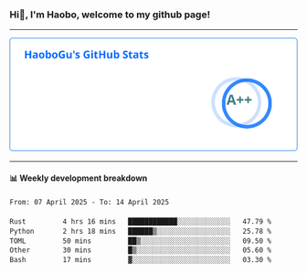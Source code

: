 <!--<h2 align="center"> Hi👋, I'm Haobo, welcome to my github page! </h2>-->
### Hi👋, I'm Haobo, welcome to my github page!
-------

<img href="https://github.com/HaoboGu" src="assets/stats.svg" alt="github stats" /> 

-------

#### 📊 **Weekly development breakdown**
<!--START_SECTION:waka-->

```txt
From: 07 April 2025 - To: 14 April 2025

Rust         4 hrs 16 mins   ████████████░░░░░░░░░░░░░   47.79 %
Python       2 hrs 18 mins   ██████▒░░░░░░░░░░░░░░░░░░   25.78 %
TOML         50 mins         ██▒░░░░░░░░░░░░░░░░░░░░░░   09.50 %
Other        30 mins         █▒░░░░░░░░░░░░░░░░░░░░░░░   05.60 %
Bash         17 mins         ▓░░░░░░░░░░░░░░░░░░░░░░░░   03.30 %
```

<!--END_SECTION:waka-->
<!--
backup url: https://github-readme-status-dusky-ten.vercel.app/api?username=HaoboGu&count_private=true&show_icons=true&theme=transparent&border_color=2f80ed
-->
<!--
**HaoboGu/HaoboGu** is a ✨ _special_ ✨ repository because its `README.md` (this file) appears on your GitHub profile.

Here are some ideas to get you started:

- 🔭 I’m currently working on AI-assisted programming tools
- 🌱 I’m currently learning ...
- 👯 I’m looking to collaborate on ...
- 🤔 I’m looking for help with ...
- 💬 Ask me about ...
- 📫 How to reach me: ...
- 😄 Pronouns: ...
- ⚡ Fun fact: ...
-->
